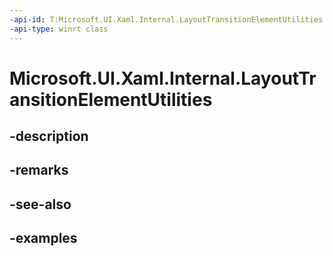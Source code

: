 ```yaml
---
-api-id: T:Microsoft.UI.Xaml.Internal.LayoutTransitionElementUtilities
-api-type: winrt class
---
```


# Microsoft.UI.Xaml.Internal.LayoutTransitionElementUtilities

<!--
public static class LayoutTransitionElementUtilities
-->


## -description

## -remarks

## -see-also

## -examples


